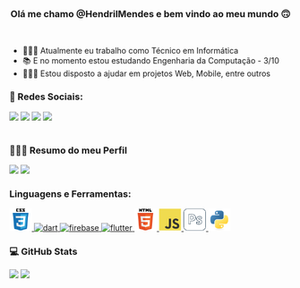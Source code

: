 <div align="center">
<br>
  
### Olá me chamo @HendrilMendes e bem vindo ao meu mundo 🙃
<br>
</div>

- 👨🏻‍💻 Atualmente eu trabalho como Técnico em Informática<br>
- 📚 E no momento estou estudando Engenharia da Computação - 3/10<br>
- 👨🏻‍🔧 Estou disposto a ajudar em projetos Web, Mobile, entre outros<br>


### 📱 Redes Sociais:
<div>
<a href="https://instagram.com/hendril_mendes" target="_blank"><img src="https://img.shields.io/badge/Instagram-%23E4405F?style=for-the-badge&logo=instagram&logoColor=white" target="_blank"></a>
<a href = "mailto:hendrilmendes2015@gmail.com"><img src="https://img.shields.io/badge/Gmail-D14836?style=for-the-badge&logo=gmail&logoColor=white" target="_blank"></a>
<a href="https://www.linkedin.com/in/hendril-mendes" target="_blank"><img src="https://img.shields.io/badge/LinkedIn-%230077B5?style=for-the-badge&logo=linkedin&logoColor=white" target="_blank"></a>
<a href="https://t.me/hendril_mendes" target="_blank"><img src="https://img.shields.io/badge/Telegram-2CA5E0?style=for-the-badge&logo=telegram&logoColor=white" target="_blank"></a>   
</div>

<div align="left">
<br>
                                          
### 💁🏻‍♂️ Resumo do meu Perfil
<p align="left">
  <img width="60%" src="https://github-profile-summary-cards.vercel.app/api/cards/profile-details?username=hendrilmendes&theme=transparent"/>
  <img src="https://github-readme-stats.vercel.app/api/top-langs/?username=hendrilmendes&layout=compact&langs_count=8&theme=transparent"/>
</p>

### Linguagens e Ferramentas:
<p align="left"> <a href="https://www.w3schools.com/css/" target="_blank" rel="noreferrer"> <img src="https://raw.githubusercontent.com/devicons/devicon/master/icons/css3/css3-original-wordmark.svg" alt="css3" width="40" height="40"/> </a> <a href="https://dart.dev" target="_blank" rel="noreferrer"> <img src="https://www.vectorlogo.zone/logos/dartlang/dartlang-icon.svg" alt="dart" width="40" height="40"/> </a> <a href="https://firebase.google.com/" target="_blank" rel="noreferrer"> <img src="https://www.vectorlogo.zone/logos/firebase/firebase-icon.svg" alt="firebase" width="40" height="40"/> </a> <a href="https://flutter.dev" target="_blank" rel="noreferrer"> <img src="https://www.vectorlogo.zone/logos/flutterio/flutterio-icon.svg" alt="flutter" width="40" height="40"/> </a> <a href="https://www.w3.org/html/" target="_blank" rel="noreferrer"> <img src="https://raw.githubusercontent.com/devicons/devicon/master/icons/html5/html5-original-wordmark.svg" alt="html5" width="40" height="40"/> </a> <a href="https://developer.mozilla.org/en-US/docs/Web/JavaScript" target="_blank" rel="noreferrer"> <img src="https://raw.githubusercontent.com/devicons/devicon/master/icons/javascript/javascript-original.svg" alt="javascript" width="40" height="40"/> </a> <a href="https://www.photoshop.com/en" target="_blank" rel="noreferrer"> <img src="https://raw.githubusercontent.com/devicons/devicon/master/icons/photoshop/photoshop-line.svg" alt="photoshop" width="40" height="40"/> </a> <a href="https://www.python.org" target="_blank" rel="noreferrer"> <img src="https://raw.githubusercontent.com/devicons/devicon/master/icons/python/python-original.svg" alt="python" width="40" height="40"/> </a> </p>

### 💻 GitHub Stats
<p align="left">
	<img width="48%" src="https://github-readme-stats.vercel.app/api?username=hendrilmendes&show_icons=true&theme=transparent" />
	<img width="48%" src="https://github-readme-streak-stats.herokuapp.com/?user=hendrilmendes&theme=transparent" />
</p>
</div>
